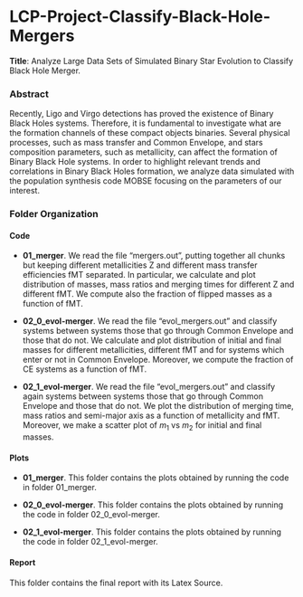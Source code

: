 # LCP-Project-Classify-Black-Hole-Mergers

**Title**: Analyze Large Data Sets of Simulated Binary Star Evolution to Classify Black Hole Merger.

### Abstract

Recently, Ligo and Virgo detections has proved the existence of Binary Black Holes systems. Therefore, it is fundamental to investigate what are the formation channels of these compact objects binaries. Several physical processes, such as mass transfer and Common Envelope, and stars composition parameters, such as metallicity, can affect the formation of Binary Black Hole systems.
In order to highlight relevant trends and correlations in Binary Black Holes formation, we analyze data simulated with the population synthesis code MOBSE focusing on the parameters of our interest.  

### Folder Organization

#### Code

* **01_merger**. We read the file “mergers.out”, putting together all chunks but keeping different metallicities Z and different mass transfer efficiencies fMT separated.
In particular, we calculate and plot distribution of masses, mass ratios and merging times for different Z and different fMT. We compute also the fraction of flipped masses as a function of fMT.

* **02_0_evol-merger**. We read the file “evol_mergers.out” and classify systems between systems those that go through Common Envelope and those that do not.
We calculate and plot distribution of initial and final masses for different metallicities, different fMT and for systems which enter or not in Common Envelope.
Moreover, we compute the fraction of CE systems as a function of fMT.

* **02_1_evol-merger**. We read the file “evol_mergers.out” and classify again systems between systems those that go through Common Envelope and those that do not. We plot the distribution of merging time, mass ratios and semi-major axis as a function of metallicity and fMT. Moreover, we make a scatter plot of $m_1$ vs $m_2$ for initial and final masses.

#### Plots

* **01_merger**. This folder contains the plots obtained by running the code in folder 01_merger.

* **02_0_evol-merger**. This folder contains the plots obtained by running the code in folder 02_0_evol-merger.

* **02_1_evol-merger**. This folder contains the plots obtained by running the code in folder 02_1_evol-merger.


#### Report
This folder contains the final report with its Latex Source.
